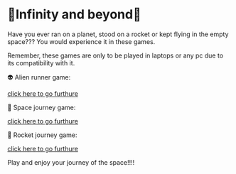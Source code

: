 # 🌌Infinity and beyond🌌

Have you ever ran on a planet, stood on a rocket or kept flying in the empty space??? You would experience it in these games.

Remember, these games are only to be played in laptops or any pc due to its compatibility with it.

👽 Alien runner game:  

[click here to go furthure](https://navaneet239.github.io/NPJ_alienRunnerGame/)

🚀 Space journey game: 

[click here to go furthure](https://navaneet239.github.io/spaceJourney/)

🚀 Rocket journey game: 

[click here to go furthure](https://navaneet239.github.io/NPJ_the_rocket_journey/)

Play and enjoy your journey of the space!!!!
